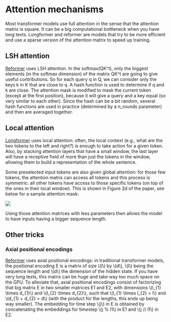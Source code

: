 <!--Copyright 2023 The HuggingFace Team. All rights reserved.

Licensed under the Apache License, Version 2.0 (the "License"); you may not use this file except in compliance with
the License. You may obtain a copy of the License at

http://www.apache.org/licenses/LICENSE-2.0

Unless required by applicable law or agreed to in writing, software distributed under the License is distributed on
an "AS IS" BASIS, WITHOUT WARRANTIES OR CONDITIONS OF ANY KIND, either express or implied. See the License for the
specific language governing permissions and limitations under the License.

⚠️ Note that this file is in Markdown but contain specific syntax for our doc-builder (similar to MDX) that may not be
rendered properly in your Markdown viewer.

-->

# Attention mechanisms

Most transformer models use full attention in the sense that the attention matrix is square. It can be a big
computational bottleneck when you have long texts. Longformer and reformer are models that try to be more efficient and
use a sparse version of the attention matrix to speed up training.

## LSH attention

[Reformer](model_doc/reformer) uses LSH attention. In the softmax(QK^t), only the biggest elements (in the softmax
dimension) of the matrix QK^t are going to give useful contributions. So for each query q in Q, we can consider only
the keys k in K that are close to q. A hash function is used to determine if q and k are close. The attention mask is
modified to mask the current token (except at the first position), because it will give a query and a key equal (so
very similar to each other). Since the hash can be a bit random, several hash functions are used in practice
(determined by a n_rounds parameter) and then are averaged together.

## Local attention

[Longformer](model_doc/longformer) uses local attention: often, the local context (e.g., what are the two tokens to the
left and right?) is enough to take action for a given token. Also, by stacking attention layers that have a small
window, the last layer will have a receptive field of more than just the tokens in the window, allowing them to build a
representation of the whole sentence.

Some preselected input tokens are also given global attention: for those few tokens, the attention matrix can access
all tokens and this process is symmetric: all other tokens have access to those specific tokens (on top of the ones in
their local window). This is shown in Figure 2d of the paper, see below for a sample attention mask:

<div class="flex justify-center">
    <img scale="50 %" align="center" src="https://hf-mirror.com/datasets/huggingface/documentation-images/resolve/main/local_attention_mask.png"/>
</div>

Using those attention matrices with less parameters then allows the model to have inputs having a bigger sequence
length.

## Other tricks

### Axial positional encodings

[Reformer](model_doc/reformer) uses axial positional encodings: in traditional transformer models, the positional encoding
E is a matrix of size \\(l\\) by \\(d\\), \\(l\\) being the sequence length and \\(d\\) the dimension of the
hidden state. If you have very long texts, this matrix can be huge and take way too much space on the GPU. To alleviate
that, axial positional encodings consist of factorizing that big matrix E in two smaller matrices E1 and E2, with
dimensions \\(l_{1} \times d_{1}\\) and \\(l_{2} \times d_{2}\\), such that \\(l_{1} \times l_{2} = l\\) and
\\(d_{1} + d_{2} = d\\) (with the product for the lengths, this ends up being way smaller). The embedding for time
step \\(j\\) in E is obtained by concatenating the embeddings for timestep \\(j \% l1\\) in E1 and \\(j // l1\\)
in E2.
